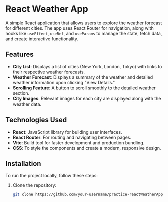 # React Weather App

A simple React application that allows users to explore the weather forecast for different cities. The app uses React Router for navigation, along with hooks like `useEffect`, `useRef`, and `useParams` to manage the state, fetch data, and create interactive functionality.

## Features

- **City List**: Displays a list of cities (New York, London, Tokyo) with links to their respective weather forecasts.
- **Weather Forecast**: Displays a summary of the weather and detailed weather information upon clicking "View Details."
- **Scrolling Feature**: A button to scroll smoothly to the detailed weather section.
- **City Images**: Relevant images for each city are displayed along with the weather data.

## Technologies Used

- **React**: JavaScript library for building user interfaces.
- **React Router**: For routing and navigating between pages.
- **Vite**: Build tool for faster development and production bundling.
- **CSS**: To style the components and create a modern, responsive design.

## Installation

To run the project locally, follow these steps:

1. Clone the repository:
   ```bash
   git clone https://github.com/your-username/practice-reactWeatherApp-JustinB.git

